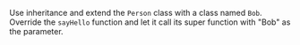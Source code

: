 Use inheritance and extend the `Person` class with a class named `Bob`. Override the `sayHello` function and let it call its super function with "Bob" as the parameter.
